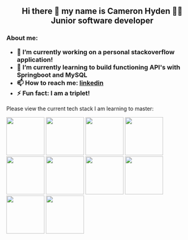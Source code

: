 <div id="header" align="center">
 <h2>
Hi there 👋 my name is Cameron Hyden 👨‍💻 </br>
   Junior software developer 
  </h2>
  </div>

<h3>
  About me:
	
- 🔭 I’m currently working on a personal stackoverflow application!
- 🌱 I’m currently learning to build functioning API's with Springboot and MySQL
- 📫 How to reach me: [linkedin](linkedin.com/in/cameron-hyden-730669116)
- ⚡ Fun fact: I am a triplet!
  </h3>

Please view the current tech stack I am learning to master:
<div id="badges">
	<img src="https://img.shields.io/badge/HTML5-E34F26?style=for-the-badge&logo=html5&logoColor=white"  width="100"/>
  	<img src="https://img.shields.io/badge/CSS-239120?&style=for-the-badge&logo=css3&logoColor=white"  width="100"/>
    	<img src="https://img.shields.io/badge/Sass-CC6699?style=for-the-badge&logo=sass&logoColor=white"  width="100"/>
   <img src="https://img.shields.io/badge/JavaScript-F7DF1E?style=for-the-badge&logo=javascript&logoColor=black"  width="100"/>
    <img src="https://img.shields.io/badge/React-20232A?style=for-the-badge&logo=react&logoColor=61DAFB"  width="100"/>
    <img src="https://img.shields.io/badge/Java-ED8B00?style=for-the-badge&logo=java&logoColor=white"  width="100"/>
   <img src="https://img.shields.io/badge/Spring-6DB33F?style=for-the-badge&logo=spring&logoColor=white"  width="100"/>
    <img src="https://img.shields.io/badge/MySQL-00000F?style=for-the-badge&logo=mysql&logoColor=white"  width="100"/>
      <img src="https://img.shields.io/badge/Google_Cloud-4285F4?style=for-the-badge&logo=google-cloud&logoColor=white"  width="100"/>
	<img src="https://img.shields.io/badge/-jest-%23C21325?style=for-the-badge&logo=jest&logoColor=white"  width="100"/>

  </div>
<!--
**CameronHyden/CameronHyden** is a ✨ _special_ ✨ repository because its `README.md` (this file) appears on your GitHub profile.

Here are some ideas to get you started:

- ⚡ Fun fact: ...
-->
